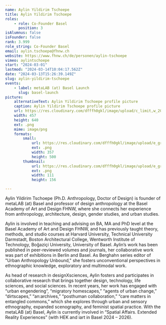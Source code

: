 ```yaml
---
name: Aylin Yildirim Tschoepe
title: Aylin Yildirim Tschoepe
roles:
    - role: Co-Founder Basel
      position: 3
isAlumnus: false
isFounder: false
rank: 3.999
role_string: Co-Founder Basel
email: aylin.tschoepe@fhnw.ch
website: https://www.fhnw.ch/de/personen/aylin-tschoepe
vimeo: aylintschoepe
start: "2024-03-01"
lastmod: "2024-03-14T10:04:17.562Z"
date: "2024-03-13T15:26:39.149Z"
slug: aylin-yildirim-tschoepe
events:
    - label: metaLAB (at) Basel Launch
      slug: basel-launch
picture:
    alternativeText: Aylin Yildirim Tschoepe profile picture
    caption: Aylin Yildirim Tschoepe profile picture
    url: https://res.cloudinary.com/dfffh0gkl/image/upload/c_limit,w_2000,h_2000/e_grayscale/v1710343582/f_SW_Aylin_Tschoepe_portrait_026c36dfc7.png
    width: 457
    height: 640
    ext: .png
    mime: image/png
    formats:
        small:
            url: https://res.cloudinary.com/dfffh0gkl/image/upload/e_grayscale/v1710343583/small_f_SW_Aylin_Tschoepe_portrait_026c36dfc7.png
            ext: .png
            width: 357
            height: 500
        thumbnail:
            url: https://res.cloudinary.com/dfffh0gkl/image/upload/e_grayscale/v1710343583/thumbnail_f_SW_Aylin_Tschoepe_portrait_026c36dfc7.png
            ext: .png
            width: 111
            height: 156

---
```

Aylin Yildirim Tschoepe (Ph.D. Anthropology, Doctor of Design) is founder of metaLAB (at) Basel and professor of design anthropology at the Basel Academy of Art and Design FHNW, where she connects her experience from anthropology, architecture, design, gender studies, and urban studies.

Aylin is involved in teaching and advising on BA, MA and PhD level at the Basel Academy of Art and Design FHNW, and has previously taught theory, methods, and studio courses at Harvard University, Technical University Darmstadt, Boston Architectural College, Wentworth Institute of Technology, Boğaziçi University, University of Basel. Aylin’s work has been published in peer-reviewed volumes and journals, her collaborative work was part of exhibitions in Berlin and Basel. As Berghahn series editor of "Urban Anthropology Unbound," she fosters unconventional perspectives in ethnographic knowledge, exploratory and multimodal work.

As head of research in designXsciences, Aylin fosters and participates in collaborative research that brings together design, technology, life sciences, and social sciences. In recent years, her work has engaged with “urban engendering”, “migratory homescapes,” “agents of urban change,” “dirtscapes,” “an:archives,” “posthuman collaboration,” “care matters in entangled commons,” which she explores through urban and sensory ethnography, expanded scenography, and feminist spatial practice. With the metaLAB (at) Basel, Aylin is currently involved in “Spatial Affairs. Extended Reality Experiences” (with HEK and iart in Basel 2024 – 2026).